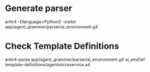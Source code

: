 
# Generate parser
antlr4 -Dlanguage=Python3 -visitor app/agent_grammer/parser/ai_environment.g4

# Check Template Definitions
antlr4-parse app/agent_grammer/parser/ai_environment.g4 ai_envDef template-definitions/agentmicroservice.a4

